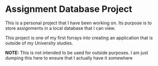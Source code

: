 # Assignment Database Project
This is a personal project that I have been working on. Its purpose is to store assignments in a local database that I can view. 

This project is one of my first forrays into creating an application that is outside of my University studies. 

**NOTE:**
This is not intended to be used for outside purposes. I am just dumping this here to ensure that I actually have it somewhere 
